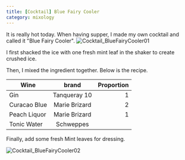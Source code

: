 ```yaml
---
title: [Cocktail] Blue Fairy Cooler
category: mixology
---
```


It is really hot today. When having supper, I made my own cocktail and called
it "Blue Fairy Cooler".
![Cocktail_BlueFairyCooler01](https://lh3.googleusercontent.com/49WS__Y8sY9V0M_vfUw6MW0ANZu90UA8d2faeylALIll24PuZFy9Qk0pzlIvD96otMPkKUzhHotrvQ=w2880-h1620-rw-no)

I first shacked the ice with one fresh mint leaf in the shaker to
create crushed ice.

Then, I mixed the ingredient together. Below is the recipe.

| Wine          | brand         | Proportion  |
| ------------- |:-------------:| -----------:|
| Gin           | Tanqueray 10  |      1      |
| Curacao Blue  | Marie Brizard |      2      |
| Peach Liquor  | Marie Brizard |      1      |
| Tonic Water   | Schweppes     |             |

Finally, add some fresh Mint leaves for dressing.

![Cocktail_BlueFairyCooler02](https://lh3.googleusercontent.com/13Efua-VWVzGJfH0HDNg1xx8KEMK1-bhox9YhXC-HwdFwqWVX6BNJQjKr85JxYERwVCYyhJlw8t_hw=w2880-h1620-rw-no)
